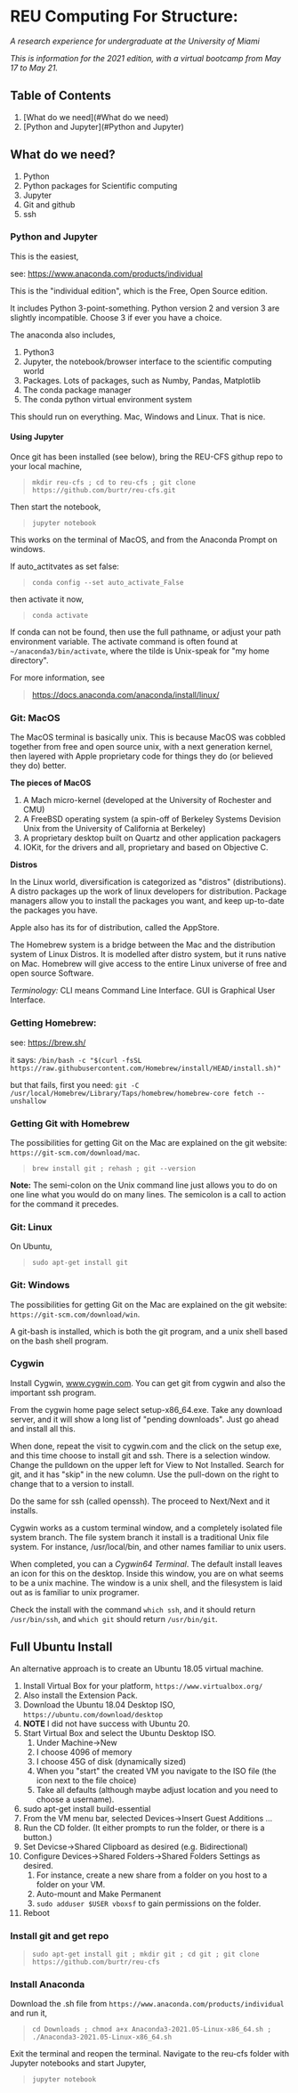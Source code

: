 

# REU Computing For Structure:
_A research experience for undergraduate at the University of Miami_

_This is information for the 2021 edition, with a virtual bootcamp from May 17 to May 21._

## Table of Contents

1. [What do we need](#What do we need)
2. [Python and Jupyter](#Python and Jupyter)

## What do we need?

1. Python
1. Python packages for Scientific computing
1. Jupyter
1. Git and github
1. ssh


### Python and Jupyter

This is the easiest, 

see: https://www.anaconda.com/products/individual

This is the "individual edition", which is the Free, Open Source edition. 

It includes Python 3-point-something. Python version 2 and version 3 are slightly
incompatible. Choose 3 if ever you have a choice.

The anaconda also includes,

1. Python3
1. Jupyter, the notebook/browser interface to the scientific computing world
1. Packages. Lots of packages, such as Numby, Pandas, Matplotlib
1. The conda package manager
1. The conda python virtual environment system

This should run on everything. Mac, Windows and Linux. That is nice.

#### Using Jupyter

Once git has been installed (see below), bring the REU-CFS githup repo to your local machine, 

> `mkdir reu-cfs ; cd to reu-cfs ; git clone https://github.com/burtr/reu-cfs.git`

Then start the notebook,

> `jupyter notebook`

This works on the terminal of MacOS, and from the Anaconda Prompt on windows.

If auto_actitvates as set false:

> `conda config --set auto_activate_False`

then activate it now,

> `conda activate`

If conda can not be found, then use the full pathname, or adjust your path environment variable. 
The activate command is often found at `~/anaconda3/bin/activate`, where the tilde is 
Unix-speak for "my home directory".

For more information, see

> https://docs.anaconda.com/anaconda/install/linux/


### Git: MacOS

The MacOS terminal is basically unix. This is because MacOS was cobbled together
from free and open source unix, with a next generation kernel, then layered with
Apple proprietary code for things they do (or believed they do) better.

__The pieces of MacOS__

1. A Mach micro-kernel (developed at the University of Rochester and CMU)
1. A FreeBSD operating system (a spin-off of Berkeley Systems Devision Unix from 
the University of California at Berkeley)
1. A proprietary desktop built on Quartz and other application packagers
1. IOKit, for the drivers and all, proprietary and based on Objective C.


__Distros__

In the Linux world, diversification is categorized as "distros" (distributions). 
A distro packages up the work of linux developers for distribution. Package managers
allow you to install the packages you want, and keep up-to-date the packages you have.

Apple also has its for of distribution, called the AppStore.

The Homebrew system is a bridge between the Mac and the  distribution system of 
Linux Distros. It is modelled after distro system, but it runs native on Mac.
Homebrew will give access to the entire Linux universe of free and 
open source Software.

_Terminology:_ CLI means Command Line Interface. GUI is Graphical User Interface.

### Getting Homebrew:

see: https://brew.sh/

it says:
``/bin/bash -c "$(curl -fsSL https://raw.githubusercontent.com/Homebrew/install/HEAD/install.sh)"``

but that fails, first you need:
`git -C /usr/local/Homebrew/Library/Taps/homebrew/homebrew-core fetch --unshallow`


### Getting Git with Homebrew


The possibilities for getting Git on the Mac are explained on the git website:
`https://git-scm.com/download/mac`.

> `brew install git ; rehash ; git --version `

__Note:__ The semi-colon on the Unix command line just allows you to 
do on one line what you would do on many lines. The semicolon is a call to action
for the command it precedes. 


### Git: Linux

On Ubuntu,

> `sudo apt-get install git`

### Git: Windows

The possibilities for getting Git on the Mac are explained on the git website:
`https://git-scm.com/download/win`.

A git-bash is installed, which is both the git program, and a unix shell based 
on the bash shell program. 

### Cygwin

Install Cygwin, www.cygwin.com. You can get git from cygwin and also the important
ssh program.

From the cygwin home page select setup-x86_64.exe. Take any download server, and it will
show a long list of "pending downloads". Just go ahead and install all this.

When done, repeat the visit to cygwin.com and the click on the setup exe, and this time
choose to install git and ssh. There is a selection window. Change the pulldown on the 
upper left for View to Not Installed. Search for git, and it has "skip" in the new column. 
Use the pull-down on the right to change that to a version to install.

Do the same for ssh (called openssh). The proceed to Next/Next and it installs.

Cygwin works as a custom terminal window, and a completely isolated file system branch.
The file system branch it install is a traditional Unix file system. For instance, /usr/local/bin,
and other names familiar to unix users.

When completed, you can a _Cygwin64 Terminal_. The default install leaves an icon for this on the desktop.
Inside this window, you are on what seems to be a unix machine. The window is a unix shell, and the filesystem
is laid out as is familiar to unix programer.

Check the install with the command `which ssh`, and it should return `/usr/bin/ssh`, and `which git` should return `/usr/bin/git`.


## Full Ubuntu Install

An alternative approach is to create an Ubuntu 18.05 virtual machine.

1. Install Virtual Box for your platform, `https://www.virtualbox.org/`
1. Also install the Extension Pack.
1. Download the Ubuntu 18.04 Desktop ISO, `https://ubuntu.com/download/desktop`
1. **NOTE** I did not have success with Ubuntu 20.
1. Start Virtual Box and select the Ubuntu Desktop ISO.
   1. Under Machine->New
   1. I choose 4096 of memory
   1. I choose 45G of disk (dynamically sized)
   1. When you "start" the created VM you navigate to the ISO file (the icon next to the file choice)
   1. Take all defaults (although maybe adjust location and you need to choose a username).
1. sudo apt-get install build-essential
1. From the VM menu bar, selected Devices->Insert Guest Additions ...
1. Run the CD folder. (It either prompts to run the folder, or there is a button.)
1. Set Devicse->Shared Clipboard as desired (e.g. Bidirectional)
1. Configure Devices->Shared Folders->Shared Folders Settings as desired.
   1. For instance, create a new share from a folder on you host to a folder on your VM.
   1. Auto-mount and Make Permanent 
   1. `sudo adduser $USER vboxsf` to gain permissions on the folder.
1. Reboot

### Install git and get repo

> `sudo apt-get install git ; mkdir git ; cd git ; git clone https://github.com/burtr/reu-cfs`

### Install Anaconda

Download the .sh file from `https://www.anaconda.com/products/individual` and run it,

> `cd Downloads ; chmod a+x Anaconda3-2021.05-Linux-x86_64.sh ; ./Anaconda3-2021.05-Linux-x86_64.sh`

Exit the terminal and reopen the terminal. Navigate to the reu-cfs folder with Jupyter notebooks 
and start Jupyter, 

> `jupyter notebook`





